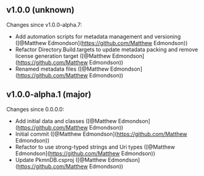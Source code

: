 ## v1.0.0 (unknown)

Changes since v1.0.0-alpha.7:

- Add automation scripts for metadata management and versioning ([@Matthew Edmondson](https://github.com/Matthew Edmondson))
- Refactor Directory.Build.targets to update metadata packing and remove license generation target ([@Matthew Edmondson](https://github.com/Matthew Edmondson))
- Renamed metadata files ([@Matthew Edmondson](https://github.com/Matthew Edmondson))

## v1.0.0-alpha.1 (major)

Changes since 0.0.0.0:

- Add initial data and classes ([@Matthew Edmondson](https://github.com/Matthew Edmondson))
- Initial commit ([@Matthew Edmondson](https://github.com/Matthew Edmondson))
- Refactor to use strong-typed strings and Uri types ([@Matthew Edmondson](https://github.com/Matthew Edmondson))
- Update PkmnDB.csproj ([@Matthew Edmondson](https://github.com/Matthew Edmondson))


